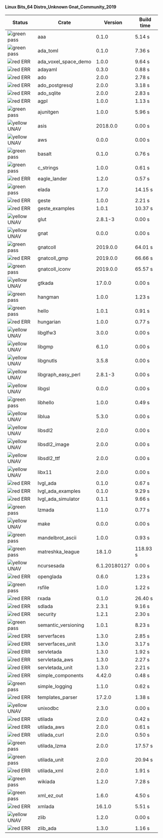#### Linux Bits_64 Distro_Unknown Gnat_Community_2019

| Status | Crate | Version | Build time |
| --- | --- | --- | --- |
|![green](https://placehold.it/8/00aa00/000000?text=+) pass | aaa | 0.1.0 |  5.14 s |
|![green](https://placehold.it/8/00aa00/000000?text=+) pass | ada_toml | 0.1.0 |  7.36 s |
|![red](https://placehold.it/8/ff0000/000000?text=+) ERR  | ada_voxel_space_demo | 1.0.0 |  9.64 s |
|![red](https://placehold.it/8/ff0000/000000?text=+) ERR  | adayaml | 0.3.0 |  0.88 s |
|![red](https://placehold.it/8/ff0000/000000?text=+) ERR  | ado | 2.0.0 |  2.78 s |
|![red](https://placehold.it/8/ff0000/000000?text=+) ERR  | ado_postgresql | 2.0.0 |  3.18 s |
|![red](https://placehold.it/8/ff0000/000000?text=+) ERR  | ado_sqlite | 2.0.0 |  2.83 s |
|![red](https://placehold.it/8/ff0000/000000?text=+) ERR  | agpl | 1.0.0 |  1.13 s |
|![green](https://placehold.it/8/00aa00/000000?text=+) pass | ajunitgen | 1.0.0 |  5.96 s |
|![yellow](https://placehold.it/8/ffbb00/000000?text=+) UNAV | asis | 2018.0.0 |  0.00 s |
|![yellow](https://placehold.it/8/ffbb00/000000?text=+) UNAV | aws | 0.0.0 |  0.00 s |
|![green](https://placehold.it/8/00aa00/000000?text=+) pass | basalt | 0.1.0 |  0.76 s |
|![green](https://placehold.it/8/00aa00/000000?text=+) pass | c_strings | 1.0.0 |  0.61 s |
|![red](https://placehold.it/8/ff0000/000000?text=+) ERR  | eagle_lander | 1.2.0 |  0.57 s |
|![green](https://placehold.it/8/00aa00/000000?text=+) pass | elada | 1.7.0 |  14.15 s |
|![red](https://placehold.it/8/ff0000/000000?text=+) ERR  | geste | 1.0.0 |  2.21 s |
|![red](https://placehold.it/8/ff0000/000000?text=+) ERR  | geste_examples | 1.0.1 |  10.37 s |
|![yellow](https://placehold.it/8/ffbb00/000000?text=+) UNAV | glut | 2.8.1-3 |  0.00 s |
|![yellow](https://placehold.it/8/ffbb00/000000?text=+) UNAV | gnat | 0.0.0 |  0.00 s |
|![green](https://placehold.it/8/00aa00/000000?text=+) pass | gnatcoll | 2019.0.0 |  64.01 s |
|![red](https://placehold.it/8/ff0000/000000?text=+) ERR  | gnatcoll_gmp | 2019.0.0 |  66.66 s |
|![green](https://placehold.it/8/00aa00/000000?text=+) pass | gnatcoll_iconv | 2019.0.0 |  65.57 s |
|![yellow](https://placehold.it/8/ffbb00/000000?text=+) UNAV | gtkada | 17.0.0 |  0.00 s |
|![green](https://placehold.it/8/00aa00/000000?text=+) pass | hangman | 1.0.0 |  1.23 s |
|![green](https://placehold.it/8/00aa00/000000?text=+) pass | hello | 1.0.1 |  0.91 s |
|![red](https://placehold.it/8/ff0000/000000?text=+) ERR  | hungarian | 1.0.0 |  0.77 s |
|![yellow](https://placehold.it/8/ffbb00/000000?text=+) UNAV | libglfw3 | 3.0.0 |  0.00 s |
|![yellow](https://placehold.it/8/ffbb00/000000?text=+) UNAV | libgmp | 6.1.0 |  0.00 s |
|![yellow](https://placehold.it/8/ffbb00/000000?text=+) UNAV | libgnutls | 3.5.8 |  0.00 s |
|![yellow](https://placehold.it/8/ffbb00/000000?text=+) UNAV | libgraph_easy_perl | 2.8.1-3 |  0.00 s |
|![yellow](https://placehold.it/8/ffbb00/000000?text=+) UNAV | libgsl | 0.0.0 |  0.00 s |
|![green](https://placehold.it/8/00aa00/000000?text=+) pass | libhello | 1.0.0 |  0.49 s |
|![yellow](https://placehold.it/8/ffbb00/000000?text=+) UNAV | liblua | 5.3.0 |  0.00 s |
|![yellow](https://placehold.it/8/ffbb00/000000?text=+) UNAV | libsdl2 | 2.0.0 |  0.00 s |
|![yellow](https://placehold.it/8/ffbb00/000000?text=+) UNAV | libsdl2_image | 2.0.0 |  0.00 s |
|![yellow](https://placehold.it/8/ffbb00/000000?text=+) UNAV | libsdl2_ttf | 2.0.0 |  0.00 s |
|![yellow](https://placehold.it/8/ffbb00/000000?text=+) UNAV | libx11 | 2.0.0 |  0.00 s |
|![red](https://placehold.it/8/ff0000/000000?text=+) ERR  | lvgl_ada | 0.1.0 |  0.67 s |
|![red](https://placehold.it/8/ff0000/000000?text=+) ERR  | lvgl_ada_examples | 0.1.0 |  9.29 s |
|![red](https://placehold.it/8/ff0000/000000?text=+) ERR  | lvgl_ada_simulator | 0.1.1 |  9.66 s |
|![green](https://placehold.it/8/00aa00/000000?text=+) pass | lzmada | 1.1.0 |  0.77 s |
|![yellow](https://placehold.it/8/ffbb00/000000?text=+) UNAV | make | 0.0.0 |  0.00 s |
|![green](https://placehold.it/8/00aa00/000000?text=+) pass | mandelbrot_ascii | 1.0.0 |  0.93 s |
|![green](https://placehold.it/8/00aa00/000000?text=+) pass | matreshka_league | 18.1.0 |  118.93 s |
|![yellow](https://placehold.it/8/ffbb00/000000?text=+) UNAV | ncursesada | 6.1.20180127 |  0.00 s |
|![red](https://placehold.it/8/ff0000/000000?text=+) ERR  | openglada | 0.6.0 |  1.23 s |
|![green](https://placehold.it/8/00aa00/000000?text=+) pass | rsfile | 1.0.0 |  1.22 s |
|![red](https://placehold.it/8/ff0000/000000?text=+) ERR  | rxada | 0.1.0 |  26.40 s |
|![red](https://placehold.it/8/ff0000/000000?text=+) ERR  | sdlada | 2.3.1 |  9.16 s |
|![red](https://placehold.it/8/ff0000/000000?text=+) ERR  | security | 1.2.1 |  2.30 s |
|![green](https://placehold.it/8/00aa00/000000?text=+) pass | semantic_versioning | 1.0.1 |  8.23 s |
|![red](https://placehold.it/8/ff0000/000000?text=+) ERR  | serverfaces | 1.3.0 |  2.85 s |
|![red](https://placehold.it/8/ff0000/000000?text=+) ERR  | serverfaces_unit | 1.3.0 |  3.17 s |
|![red](https://placehold.it/8/ff0000/000000?text=+) ERR  | servletada | 1.3.0 |  1.92 s |
|![red](https://placehold.it/8/ff0000/000000?text=+) ERR  | servletada_aws | 1.3.0 |  2.27 s |
|![red](https://placehold.it/8/ff0000/000000?text=+) ERR  | servletada_unit | 1.3.0 |  2.21 s |
|![red](https://placehold.it/8/ff0000/000000?text=+) ERR  | simple_components | 4.42.0 |  0.48 s |
|![green](https://placehold.it/8/00aa00/000000?text=+) pass | simple_logging | 1.1.0 |  0.62 s |
|![red](https://placehold.it/8/ff0000/000000?text=+) ERR  | templates_parser | 17.2.0 |  1.38 s |
|![yellow](https://placehold.it/8/ffbb00/000000?text=+) UNAV | unixodbc | 2.3.0 |  0.00 s |
|![red](https://placehold.it/8/ff0000/000000?text=+) ERR  | utilada | 2.0.0 |  0.42 s |
|![red](https://placehold.it/8/ff0000/000000?text=+) ERR  | utilada_aws | 2.0.0 |  0.61 s |
|![red](https://placehold.it/8/ff0000/000000?text=+) ERR  | utilada_curl | 2.0.0 |  0.50 s |
|![green](https://placehold.it/8/00aa00/000000?text=+) pass | utilada_lzma | 2.0.0 |  17.57 s |
|![green](https://placehold.it/8/00aa00/000000?text=+) pass | utilada_unit | 2.0.0 |  20.94 s |
|![red](https://placehold.it/8/ff0000/000000?text=+) ERR  | utilada_xml | 2.0.0 |  1.91 s |
|![green](https://placehold.it/8/00aa00/000000?text=+) pass | wikiada | 1.2.0 |  7.28 s |
|![green](https://placehold.it/8/00aa00/000000?text=+) pass | xml_ez_out | 1.6.0 |  4.50 s |
|![red](https://placehold.it/8/ff0000/000000?text=+) ERR  | xmlada | 16.1.0 |  5.51 s |
|![yellow](https://placehold.it/8/ffbb00/000000?text=+) UNAV | zlib | 1.2.0 |  0.00 s |
|![red](https://placehold.it/8/ff0000/000000?text=+) ERR  | zlib_ada | 1.3.0 |  1.16 s |

